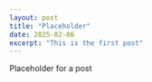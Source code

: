 ```yaml
---
layout: post
title: "Placeholder"
date: 2025-02-06
excerpt: "This is the first post"
---
```


Placeholder for a post
